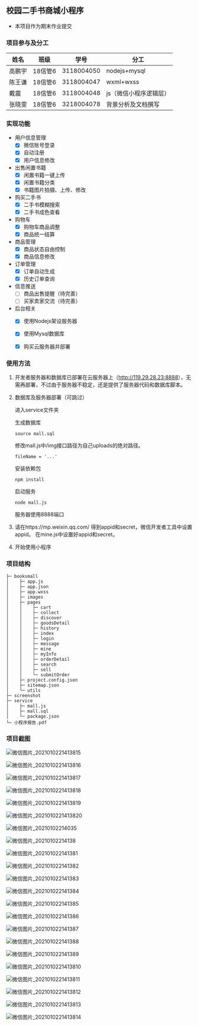 ## 校园二手书商城小程序

- 本项目作为期末作业提交

### 项目参与及分工

| 姓名   | 班级    | 学号       | 分工                   |
| ------ | ------- | ---------- | ---------------------- |
| 高鹏宇 | 18信管6 | 3118004050 | nodejs+mysql           |
| 陈王谦 | 18信管6 | 3118004047 | wxml+wxss              |
| 戴震   | 18信管6 | 3118004048 | js（微信小程序逻辑层） |
| 张晓雯 | 18信管6 | 3218004078 | 背景分析及文档撰写     |

### 实现功能

- 用户信息管理
  - [x] 微信账号登录
  - [x] 自动注册
  - [x] 用户信息修改
- 出售闲置书籍
  - [x] 闲置书籍一键上传
  - [x] 闲置书籍分类
  - [x] 书籍图片拍摄、上传、修改
- 购买二手书
  - [x] 二手书模糊搜索
  - [x] 二手书成色查看
- 购物车
  - [x] 购物车商品调整
  - [x] 商品统一结算
- 商品管理
  - [x] 商品状态自由控制
  - [x] 商品信息修改
- 订单管理
  - [x] 订单自动生成
  - [x] 历史订单查询
- 信息推送
  - [ ] 商品出售提醒（待完善）
  - [ ] 买家卖家交流（待完善）
- 后台相关
  - [x] 使用Nodejs架设服务器
  
  - [x] 使用Mysql数据库
  
  - [x] 购买云服务器并部署

### 使用方法

1. 开发者服务器和数据库已部署在云服务器上（<http://119.29.28.23:8888>），无需再部署，不过由于服务器不稳定，还是提供了服务器代码和数据库脚本。

2. 数据库及服务器部署（可跳过）

    进入service文件夹
    
    生成数据库
    
    ```
    source mall.sql
    ```
    修改mall.js中/img接口路径为自己uploads的绝对路径。
    ```
    fileName = '...'
    ```
    安装依赖包
    ```
    npm install
    ```
    启动服务
    ```
    node mall.js
    ```
    服务器使用8888端口

4. 请在https://mp.weixin.qq.com/ 得到appid和secret，微信开发者工具中设置appid。
  在mine.js中设置好appid和secret。

5. 开始使用小程序

### 项目结构

```
├─ booksmall
│    ├─ app.js
│    ├─ app.json
│    ├─ app.wxss
│    ├─ images
│    ├─ pages
│    │    ├─ cart
│    │    ├─ collect
│    │    ├─ discover
│    │    ├─ goodsDetail
│    │    ├─ history
│    │    ├─ index
│    │    ├─ login
│    │    ├─ message
│    │    ├─ mine
│    │    ├─ myInfo
│    │    ├─ orderDetail
│    │    ├─ search
│    │    ├─ sell
│    │    └─ submitOrder
│    ├─ project.config.json
│    ├─ sitemap.json
│    └─ utils
├─ screenshot
├─ service
│    ├─ mall.js
│    ├─ mall.sql
│    └─ package.json
└─ 小程序报告.pdf
```

### 项目截图

![微信图片_2021010221413815](screenshot/微信图片_2021010221413815.png)

![微信图片_2021010221413816](screenshot/微信图片_2021010221413816.png)

![微信图片_2021010221413817](screenshot/微信图片_2021010221413817.png)

![微信图片_2021010221413818](screenshot/微信图片_2021010221413818.png)

![微信图片_2021010221413819](screenshot/微信图片_2021010221413819.png)

![微信图片_2021010221413820](screenshot/微信图片_2021010221413820.png)

![微信图片_20210102214035](screenshot/微信图片_20210102214035.png)

![微信图片_20210102214138](screenshot/微信图片_20210102214138.png)

![微信图片_202101022141381](screenshot/微信图片_202101022141381.png)

![微信图片_202101022141382](screenshot/微信图片_202101022141382.png)

![微信图片_202101022141383](screenshot/微信图片_202101022141383.png)

![微信图片_202101022141384](screenshot/微信图片_202101022141384.png)

![微信图片_202101022141385](screenshot/微信图片_202101022141385.png)

![微信图片_202101022141386](screenshot/微信图片_202101022141386.png)

![微信图片_202101022141387](screenshot/微信图片_202101022141387.png)

![微信图片_202101022141388](screenshot/微信图片_202101022141388.png)

![微信图片_202101022141389](screenshot/微信图片_202101022141389.png)

![微信图片_2021010221413810](screenshot/微信图片_2021010221413810.png)

![微信图片_2021010221413811](screenshot/微信图片_2021010221413811.png)

![微信图片_2021010221413812](screenshot/微信图片_2021010221413812.png)

![微信图片_2021010221413813](screenshot/微信图片_2021010221413813.png)

![微信图片_2021010221413814](screenshot/微信图片_2021010221413814.png)
